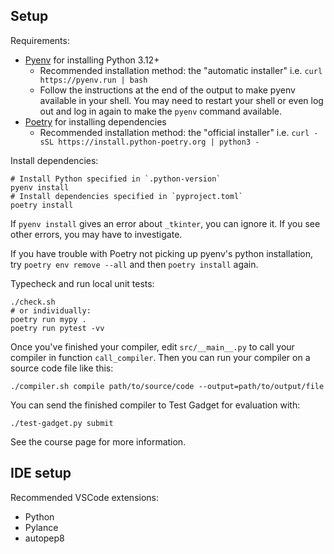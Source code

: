 
## Setup

Requirements:

- [Pyenv](https://github.com/pyenv/pyenv) for installing Python 3.12+
    - Recommended installation method: the "automatic installer"
      i.e. `curl https://pyenv.run | bash`
    - Follow the instructions at the end of the output to make pyenv available in your shell.
      You may need to restart your shell or even log out and log in again to make
      the `pyenv` command available.
- [Poetry](https://python-poetry.org/) for installing dependencies
    - Recommended installation method: the "official installer"
      i.e. `curl -sSL https://install.python-poetry.org | python3 -`

Install dependencies:

    # Install Python specified in `.python-version`
    pyenv install
    # Install dependencies specified in `pyproject.toml`
    poetry install

If `pyenv install` gives an error about `_tkinter`, you can ignore it.
If you see other errors, you may have to investigate.

If you have trouble with Poetry not picking up pyenv's python installation,
try `poetry env remove --all` and then `poetry install` again.

Typecheck and run local unit tests:

    ./check.sh
    # or individually:
    poetry run mypy .
    poetry run pytest -vv

Once you've finished your compiler, edit `src/__main__.py` to call your compiler in function `call_compiler`.
Then you can run your compiler on a source code file like this:

    ./compiler.sh compile path/to/source/code --output=path/to/output/file

You can send the finished compiler to Test Gadget for evaluation with:

    ./test-gadget.py submit

See the course page for more information.

## IDE setup

Recommended VSCode extensions:

- Python
- Pylance
- autopep8
